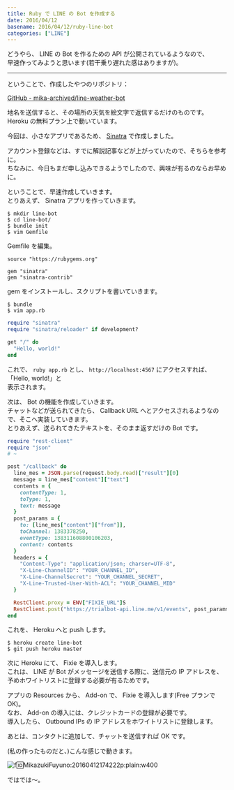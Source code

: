 ```yaml
---
title: Ruby で LINE の Bot を作成する
date: 2016/04/12
basename: 2016/04/12/ruby-line-bot
categories: ["LINE"]
---
```


どうやら、 LINE の Bot を作るための API が公開されているようなので、  
早速作ってみようと思います(若干乗り遅れた感はありますが)。

---

ということで、作成したやつのリポジトリ：

[GitHub - mika-archived/line-weather-bot](https://github.com/fuyuno/line-weather-bot)

地名を送信すると、その場所の天気を絵文字で返信するだけのものです。  
Heroku の無料プラン上で動いています。

今回は、小さなアプリであるため、 [Sinatra](http://www.sinatrarb.com/) で作成しました。

アカウント登録などは、すでに解説記事などが上がっていたので、そちらを参考に。  
ちなみに、今日もまだ申し込みできるようでしたので、興味が有るのならお早めに。

ということで、早速作成していきます。  
とりあえず、 Sinatra アプリを作っていきます。

```
$ mkdir line-bot
$ cd line-bot/
$ bundle init
$ vim Gemfile
```

Gemfile を編集。

```ruby:Gemfile
source "https://rubygems.org"

gem "sinatra"
gem "sinatra-contrib"
```

gem をインストールし、スクリプトを書いていきます。

```
$ bundle
$ vim app.rb
```

```ruby
require "sinatra"
require "sinatra/reloader" if development?

get "/" do
  "Hello, world!"
end
```

これで、 `ruby app.rb` とし、 `http://localhost:4567` にアクセスすれば、「Hello, world!」と  
表示されます。

次は、 Bot の機能を作成していきます。  
チャットなどが送られてきたら、 Callback URL へとアクセスされるようなので、そこへ実装していきます。  
とりあえず、送られてきたテキストを、そのまま返すだけの Bot です。

```ruby:app.rb
require "rest-client"
require "json"
# ~

post "/callback" do
  line_mes = JSON.parse(request.body.read)["result"][0]
  message = line_mes["content"]["text"]
  contents = {
    contentType: 1,
    toType: 1,
    text: message
  }
  post_params = {
    to: [line_mes["content"]["from"]],
    toChannel: 1383378250,
    eventType: 138311608800106203,
    content: contents
  }
  headers = {
    "Content-Type": "application/json; charser=UTF-8",
    "X-Line-ChannelID": "YOUR_CHANNEL_ID",
    "X-Line-ChannelSecret": "YOUR_CHANNEL_SECRET",
    "X-Line-Trusted-User-With-ACL": "YOUR_CHANNEL_MID"
  }

  RestClient.proxy = ENV["FIXIE_URL"]S
  RestClient.post("https://trialbot-api.line.me/v1/events", post_params.to_json, headers)
end
```

これを、 Heroku へと push します。

```
$ heroku create line-bot
$ git push heroku master
```

次に Heroku にて、 Fixie を導入します。  
これは、 LINE が Bot がメッセージを送信する際に、送信元の IP アドレスを、  
予めホワイトリストに登録する必要が有るためです。

アプリの Resources から、 Add-on で、 Fixie を導入します(Free プランで OK)。  
なお、 Add-on の導入には、クレジットカードの登録が必要です。  
導入したら、 Outbound IPs の IP アドレスをホワイトリストに登録します。

あとは、コンタクトに追加して、チャットを送信すれば OK です。

(私の作ったものだと、)こんな感じで動きます。

![f:id:MikazukiFuyuno:20160412174222p:plain:w400](https://assets.natsuneko.blog/images/20160412/20160412174222.png "f:id:MikazukiFuyuno:20160412174222p:plain:w400")

ではでは〜。
